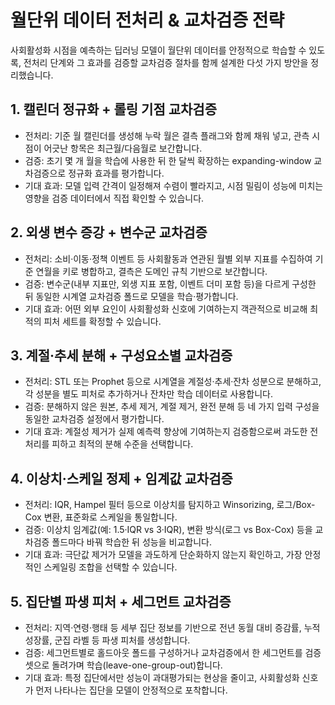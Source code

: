# 월단위 데이터 전처리 & 교차검증 전략

사회활성화 시점을 예측하는 딥러닝 모델이 월단위 데이터를 안정적으로 학습할 수 있도록, 전처리 단계와 그 효과를 검증할 교차검증 절차를 함께 설계한 다섯 가지 방안을 정리했습니다.

## 1. 캘린더 정규화 + 롤링 기점 교차검증
- 전처리: 기준 월 캘린더를 생성해 누락 월은 결측 플래그와 함께 채워 넣고, 관측 시점이 어긋난 항목은 최근월/다음월로 보간합니다.
- 검증: 초기 몇 개 월을 학습에 사용한 뒤 한 달씩 확장하는 expanding-window 교차검증으로 정규화 효과를 평가합니다.
- 기대 효과: 모델 입력 간격이 일정해져 수렴이 빨라지고, 시점 밀림이 성능에 미치는 영향을 검증 데이터에서 직접 확인할 수 있습니다.

## 2. 외생 변수 증강 + 변수군 교차검증
- 전처리: 소비·이동·정책 이벤트 등 사회활동과 연관된 월별 외부 지표를 수집하여 기준 연월을 키로 병합하고, 결측은 도메인 규칙 기반으로 보간합니다.
- 검증: 변수군(내부 지표만, 외생 지표 포함, 이벤트 더미 포함 등)을 다르게 구성한 뒤 동일한 시계열 교차검증 폴드로 모델을 학습·평가합니다.
- 기대 효과: 어떤 외부 요인이 사회활성화 신호에 기여하는지 객관적으로 비교해 최적의 피처 세트를 확정할 수 있습니다.

## 3. 계절·추세 분해 + 구성요소별 교차검증
- 전처리: STL 또는 Prophet 등으로 시계열을 계절성·추세·잔차 성분으로 분해하고, 각 성분을 별도 피처로 추가하거나 잔차만 학습 데이터로 사용합니다.
- 검증: 분해하지 않은 원본, 추세 제거, 계절 제거, 완전 분해 등 네 가지 입력 구성을 동일한 교차검증 설정에서 평가합니다.
- 기대 효과: 계절성 제거가 실제 예측력 향상에 기여하는지 검증함으로써 과도한 전처리를 피하고 최적의 분해 수준을 선택합니다.

## 4. 이상치·스케일 정제 + 임계값 교차검증
- 전처리: IQR, Hampel 필터 등으로 이상치를 탐지하고 Winsorizing, 로그/Box-Cox 변환, 표준화로 스케일을 통일합니다.
- 검증: 이상치 임계값(예: 1.5·IQR vs 3·IQR), 변환 방식(로그 vs Box-Cox) 등을 교차검증 폴드마다 바꿔 학습한 뒤 성능을 비교합니다.
- 기대 효과: 극단값 제거가 모델을 과도하게 단순화하지 않는지 확인하고, 가장 안정적인 스케일링 조합을 선택할 수 있습니다.

## 5. 집단별 파생 피처 + 세그먼트 교차검증
- 전처리: 지역·연령·행태 등 세부 집단 정보를 기반으로 전년 동월 대비 증감률, 누적 성장률, 군집 라벨 등 파생 피처를 생성합니다.
- 검증: 세그먼트별로 홀드아웃 폴드를 구성하거나 교차검증에서 한 세그먼트를 검증셋으로 돌려가며 학습(leave-one-group-out)합니다.
- 기대 효과: 특정 집단에서만 성능이 과대평가되는 현상을 줄이고, 사회활성화 신호가 먼저 나타나는 집단을 모델이 안정적으로 포착합니다.
